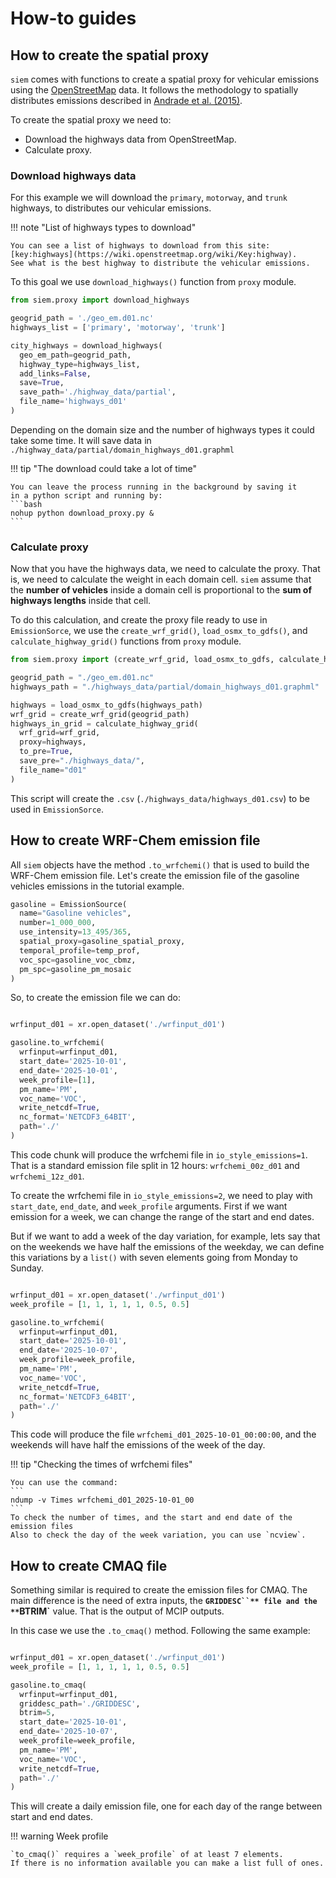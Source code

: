 # How-to guides

## How to create the spatial proxy

`siem` comes with functions to create a spatial proxy for vehicular emissions using the [OpenStreetMap](https://www.openstreetmap.org/about) data.
It follows the methodology to spatially distributes emissions described in [Andrade et al. (2015)](https://www.frontiersin.org/journals/environmental-science/articles/10.3389/fenvs.2015.00009/full).

To create the spatial proxy we need to:

- Download the highways data from OpenStreetMap.
- Calculate proxy.

### Download highways data

For this example we will download the `primary`, `motorway`, and `trunk` highways,
to distributes our vehicular emissions.

!!! note "List of highways types to download"

    You can see a list of highways to download from this site:
    [key:highways](https://wiki.openstreetmap.org/wiki/Key:highway).
    See what is the best highway to distribute the vehicular emissions.

To this goal we use `download_highways()` function from `proxy` module.

```python
from siem.proxy import download_highways

geogrid_path = './geo_em.d01.nc'
highways_list = ['primary', 'motorway', 'trunk']

city_highways = download_highways(
  geo_em_path=geogrid_path,
  highway_type=highways_list,
  add_links=False,
  save=True,
  save_path='./highway_data/partial',
  file_name='highways_d01'
)
```

Depending on the domain size and the number of highways types it could take some time.
It will save data in `./highway_data/partial/domain_highways_d01.graphml`

!!! tip "The download could take a lot of time"

    You can leave the process running in the background by saving it 
    in a python script and running by:
    ```bash
    nohup python download_proxy.py &
    ```

### Calculate proxy

Now that you have the highways data, we need to calculate the proxy.
That is, we need to calculate the weight in each domain cell.
`siem` assume that the **number of vehicles** inside a domain cell is proportional to the **sum of highways lengths** inside that cell.

To do this calculation, and create the proxy file ready to use in `EmissionSorce`,
we use the `create_wrf_grid()`, `load_osmx_to_gdfs()`, and `calculate_highway_grid()` functions from `proxy` module.

```python
from siem.proxy import (create_wrf_grid, load_osmx_to_gdfs, calculate_highway_grid)

geogrid_path = "./geo_em.d01.nc"
highways_path = "./highways_data/partial/domain_highways_d01.graphml"

highways = load_osmx_to_gdfs(highways_path)
wrf_grid = create_wrf_grid(geogrid_path)
highways_in_grid = calculate_highway_grid(
  wrf_grid=wrf_grid,
  proxy=highways,
  to_pre=True,
  save_pre="./highways_data/",
  file_name="d01"
)

```

This script will create the `.csv` (`./highways_data/highways_d01.csv`) to be used in `EmissionSorce`.

## How to create WRF-Chem emission file

All `siem` objects have the method `.to_wrfchemi()` that is used to build the WRF-Chem emission file.
Let's create the emission file of the gasoline vehicles emissions in the tutorial example.

``` python
gasoline = EmissionSource(
  name="Gasoline vehicles",
  number=1_000_000,
  use_intensity=13_495/365,
  spatial_proxy=gasoline_spatial_proxy,
  temporal_profile=temp_prof,
  voc_spc=gasoline_voc_cbmz,
  pm_spc=gasoline_pm_mosaic
)
```

So, to create the emission file we can do:

```python

wrfinput_d01 = xr.open_dataset('./wrfinput_d01')

gasoline.to_wrfchemi(
  wrfinput=wrfinput_d01,
  start_date='2025-10-01',
  end_date='2025-10-01',
  week_profile=[1],
  pm_name='PM',
  voc_name='VOC',
  write_netcdf=True,
  nc_format='NETCDF3_64BIT',
  path='./'
)
```

This code chunk will produce the wrfchemi file in `io_style_emissions=1`.
That is a standard emission file split in 12 hours: `wrfchemi_00z_d01` and `wrfchemi_12z_d01`.

To create the wrfchemi file in `io_style_emissions=2`, we need to play with `start_date`, `end_date`, and `week_profile` arguments.
First if we want emission for a week, we can change the range of the start and end dates.

But if we want to add a week of the day variation, for example, lets say that on the weekends we have half the emissions of the weekday,
we can define this variations by a `list()` with seven elements going from Monday to Sunday.

```python hl_lines="2 7 8"

wrfinput_d01 = xr.open_dataset('./wrfinput_d01')
week_profile = [1, 1, 1, 1, 1, 0.5, 0.5]

gasoline.to_wrfchemi(
  wrfinput=wrfinput_d01,
  start_date='2025-10-01',
  end_date='2025-10-07',
  week_profile=week_profile,
  pm_name='PM',
  voc_name='VOC',
  write_netcdf=True,
  nc_format='NETCDF3_64BIT',
  path='./'
)
```

This code will produce the file `wrfchemi_d01_2025-10-01_00:00:00`,
and the weekends will have half the emissions of the week of the day.

!!! tip "Checking the times of wrfchemi files"

    You can use the command:
    ```
    ndump -v Times wrfchemi_d01_2025-10-01_00
    ```
    To check the number of times, and the start and end date of the emission files
    Also to check the day of the week variation, you can use `ncview`.

## How to create CMAQ file

Something similar is required to create the emission files for CMAQ.
The main difference is the need of extra inputs, the **`GRIDDESC``** file and the **`BTRIM`** value.
That is the output of MCIP outputs.

In this case we use the `.to_cmaq()` method. Following the same example:

```python hl_lines="6 7"

wrfinput_d01 = xr.open_dataset('./wrfinput_d01')
week_profile = [1, 1, 1, 1, 1, 0.5, 0.5]

gasoline.to_cmaq(
  wrfinput=wrfinput_d01,
  griddesc_path='./GRIDDESC',
  btrim=5,
  start_date='2025-10-01',
  end_date='2025-10-07',
  week_profile=week_profile,
  pm_name='PM',
  voc_name='VOC',
  write_netcdf=True,
  path='./'
)
```

This will create a daily emission file, one for each day of the range between start and end dates.

!!! warning Week profile

    `to_cmaq()` requires a `week_profile` of at least 7 elements.
    If there is no information available you can make a list full of ones.

